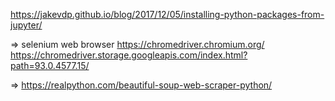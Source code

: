 https://jakevdp.github.io/blog/2017/12/05/installing-python-packages-from-jupyter/

=> selenium web browser 
https://chromedriver.chromium.org/
https://chromedriver.storage.googleapis.com/index.html?path=93.0.4577.15/

=> 
https://realpython.com/beautiful-soup-web-scraper-python/

